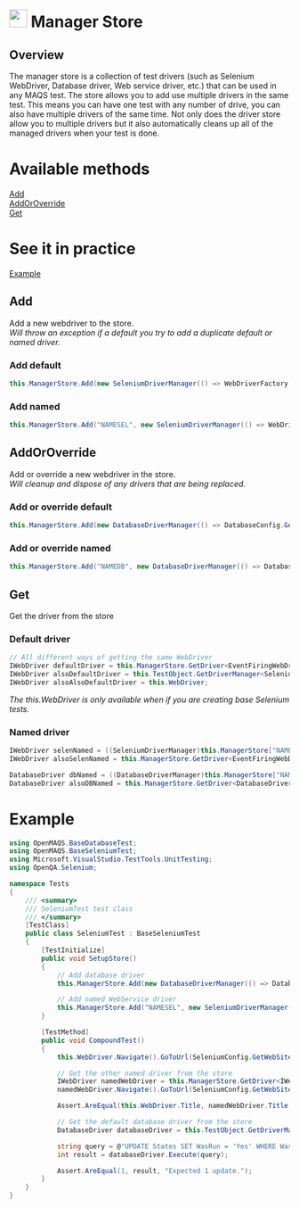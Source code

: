 # <img src="resources/maqslogo.ico" height="32" width="32"> Manager Store

## Overview
The manager store is a collection of test drivers (such as Selenium WebDriver, Database driver, Web service driver, etc.) that can be used in any MAQS test.  The store allows you to add use multiple drivers in the same test.  This means you can have one test with any number of drive, you can also have multiple drivers of the same time.
Not only does the driver store allow you to multiple drivers but it also automatically cleans up all of the managed drivers when your test is done. 
# Available methods
[Add](#Add)  
[AddOrOverride](#AddOrOverride)  
[Get](#Get) 

# See it in practice
[Example](#Example)  

##  Add
Add a new webdriver to the store.  
*Will throw an exception if a default you try to add a duplicate default or named driver.*

### Add default
```csharp
this.ManagerStore.Add(new SeleniumDriverManager(() => WebDriverFactory.GetBrowserWithDefaultConfiguration(BrowserType.Chrome), this.TestObject);
```

### Add named
```csharp
this.ManagerStore.Add("NAMESEL", new SeleniumDriverManager(() => WebDriverFactory.GetBrowserWithDefaultConfiguration(BrowserType.HeadlessChrome), this.TestObject);
```

##  AddOrOverride
Add or override a new webdriver in the store.  
*Will cleanup and dispose of any drivers that are being replaced.*

### Add or override default
```csharp
this.ManagerStore.Add(new DatabaseDriverManager(() => DatabaseConfig.GetOpenConnection(), TestObject));
```
### Add or override named
```csharp
this.ManagerStore.Add("NAMEDB", new DatabaseDriverManager(() => DatabaseConfig.GetOpenConnection(), TestObject));
```

##  Get
Get the driver from the store
### Default driver
```csharp
// All different ways of getting the same WebDriver
IWebDriver defaultDriver = this.ManagerStore.GetDriver<EventFiringWebDriver, SeleniumDriverManager>();
IWebDriver alsoDefaultDriver = this.TestObject.GetDriverManager<SeleniumDriverManager>().GetWebDriver();
IWebDriver alsoAlsoDefaultDriver = this.WebDriver;
``` 
*The this.WebDriver is only available when if you are creating base Selenium tests.*
### Named driver
```csharp
IWebDriver selenNamed = ((SeleniumDriverManager)this.ManagerStore["NAMESEL"]).GetWebDriver();
IWebDriver alsoSelenNamed = this.ManagerStore.GetDriver<EventFiringWebDriver>("NAMESEL");

DatabaseDriver dbNamed = ((DatabaseDriverManager)this.ManagerStore["NAMEDB"]).GetDatabaseDriver();
DatabaseDriver alsoDBNamed = this.ManagerStore.GetDriver<DatabaseDriverManager>("NAMEDB").GetDatabaseDriver();
```

# Example
```csharp
using OpenMAQS.BaseDatabaseTest;
using OpenMAQS.BaseSeleniumTest;
using Microsoft.VisualStudio.TestTools.UnitTesting;
using OpenQA.Selenium;

namespace Tests
{
    /// <summary>
    /// SeleniumTest test class
    /// </summary>
    [TestClass]
    public class SeleniumTest : BaseSeleniumTest
    {
        [TestInitialize]
        public void SetupStore()
        {
            // Add database driver
            this.ManagerStore.Add(new DatabaseDriverManager(() => DatabaseConfig.GetOpenConnection(), TestObject));

            // Add named WebService driver
            this.ManagerStore.Add("NAMESEL", new SeleniumDriverManager(() => WebDriverFactory.GetBrowserWithDefaultConfiguration(BrowserType.HeadlessChrome), this.TestObject));
        }

        [TestMethod]
        public void CompoundTest()
        {
            this.WebDriver.Navigate().GoToUrl(SeleniumConfig.GetWebSiteBase());

            // Get the other named driver from the store
            IWebDriver namedWebDriver = this.ManagerStore.GetDriver<IWebDriver>("NAMESEL");
            namedWebDriver.Navigate().GoToUrl(SeleniumConfig.GetWebSiteBase());

            Assert.AreEqual(this.WebDriver.Title, namedWebDriver.Title, "Expect page to have the same title");

            // Get the default database driver from the store
            DatabaseDriver databaseDriver = this.TestObject.GetDriverManager<DatabaseDriverManager>().GetDatabaseDriver();

            string query = @"UPDATE States SET WasRun = 'Yes' WHERE WasRun = 'No'";
            int result = databaseDriver.Execute(query);

            Assert.AreEqual(1, result, "Expected 1 update.");
        }
    }
}

```